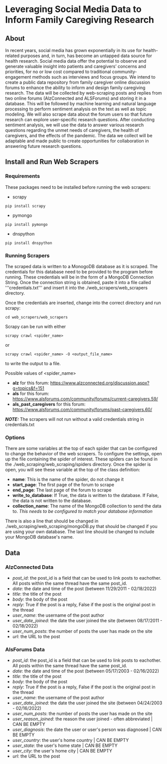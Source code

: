 # Leveraging Social Media Data to Inform Family Caregiving Research

## About
  In recent years, social media has grown exponentially in its use for health-related purposes and, in turn, has become an untapped data source for health research. Social media data offer the potential to observe and generate valuable insight into patients and caregivers’ concerns and priorities, for no or low cost compared to traditional community-engagement methods such as interviews and focus groups. We intend to create a public data repository from family caregiver online discussion forums to enhance the ability to inform and design family caregiving research. The data will be collected by web-scraping posts and replies from two online forums (AlzConnected and ALSForums) and storing it in a database. This will be followed by machine learning and natural language processing to perform sentiment analysis on the text as well as topic modeling. We will also scrape data about the forum users so that future research can explore user-specific research questions. After conducting sentiment analysis, we will use the data to answer various research questions regarding the unmet needs of caregivers, the health of caregivers, and the effects of the pandemic. The data we collect will be adaptable and made public to create opportunities for collaboration in answering future research questions. 

## Install and Run Web Scrapers
### Requirements
These packages need to be installed before running the web scrapers:
- scrapy
```
pip install scrapy
```
- pymongo
```
pip install pymongo
```
- dnspython
```
pip install dnspython
```
### Running Scrapers
The scraped data is written to a MonogoDB database as it is scraped. The credentials for this database need to be provided to the program before running. These credentials will be in the form of a MongoDB Connection String. 
Once the connection string is obtained, paste it into a file called '''credentials.txt''' and insert it into the ./web_scrapers/web_scrapers directory.

Once the credentials are inserted, change into the correct directory and run scrapy:
```
cd web_scrapers/web_scrapers
```
Scrapy can be run with either
```
scrapy crawl <spider_name>
```
or
```
scrapy crawl <spider_name> -O <output_file_name>
```
to write the output to a file.

Possible values of <spider_name>
- **alz** for this forum: https://www.alzconnected.org/discussion.aspx?g=topics&f=151
- **als** for this forum: https://www.alsforums.com/community/forums/current-caregivers.59/
- **als_past_caregivers** for this forum: https://www.alsforums.com/community/forums/past-caregivers.60/

***NOTE:*** The scrapers will not run without a valid credentials string in credentials.txt

### Options
There are some variables at the top of each spider that can be configured to change the behavior of the web scrapers. To configure the settings, open up the file containing the spider of interest. These spiders can be found in the ./web_scraping/web_scraping/spiders directory. Once the spider is open, you will see these variable at the top of the class definition:
- **name**: This is the name of the spider, do not change it
- **start_page**: The first page of the forum to scrape
- **end_page**: The last page of the forum to scrape
- **write_to_database**: If True, the data is written to the database. If False, the data is not written to the database.
- **collection_name**: The name of the MongoDB collection to send the data to. *This needs to be configured to match your database information*

There is also a line that should be changed in ./web_scraping/web_scraping/mongoDB.py that should be changed if you are using your own database. The last line should be changed to include your MongoDB database's name.

## Data
### AlzConnected Data
- *post_id*: the post_id is a field that can be used to link posts to eachother. All posts within the same thread have the same post_id. 
- *date*: the date and time of the post (between 11/29/2011 - 02/18/2022)
- *title*: the title of the post
- *body*: the body of the post
- *reply*: True if the post is a reply, False if the post is the original post in the thread
- *user_name*: the username of the post author
- *user_date_joined*: the date the user joined the site (between 08/17/2011 - 02/18/2022)
- *user_num_posts*: the number of posts the user has made on the site
- *url*: the URL to the post

### AlsForums Data
- *post_id*: the post_id is a field that can be used to link posts to eachother. All posts within the same thread have the same post_id. 
- *date*: the date and time of the post (between 05/17/2003 - 02/16/2022)
- *title*: the title of the post
- *body*: the body of the post
- *reply*: True if the post is a reply, False if the post is the original post in the thread
- *user_name*: the username of the post author
- *user_date_joined*: the date the user joined the site (between 04/24/2003 - 02/16/2022)
- *user_num_posts*: the number of posts the user has made on the site
- *user_reason_joined*: the reason the user joined - often abbreviated | CAN BE EMPTY
- *user_diagnosis*: the date the user or user's person was diagnosed | CAN BE EMPTY
- *user_country*: the user's home country | CAN BE EMPTY
- *user_state*: the user's home state | CAN BE EMPTY
- *user_city*: the user's home city | CAN BE EMPTY
- *url*: the URL to the post
